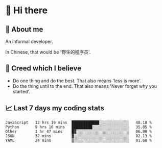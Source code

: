 # 👋 Hi there

## :speech_balloon: About me

An informal developer.

In Chinese, that would be '野生的程序员'.

## :see_no_evil: Creed which I believe

- Do one thing and do the best. That also means 'less is more'.
- Do the thing until to the end. That also means 'Never forget why you started'.

## :chart_with_upwards_trend: Last 7 days my coding stats

<!--START_SECTION:waka-->
```text
JavaScript   12 hrs 19 mins  ████████████░░░░░░░░░░░░░   48.18 % 
Python       9 hrs 10 mins   █████████░░░░░░░░░░░░░░░░   35.85 % 
Other        1 hr 47 mins    █▓░░░░░░░░░░░░░░░░░░░░░░░   06.98 % 
JSON         32 mins         ▓░░░░░░░░░░░░░░░░░░░░░░░░   02.13 % 
YAML         24 mins         ▒░░░░░░░░░░░░░░░░░░░░░░░░   01.60 % 
```
<!--END_SECTION:waka-->
